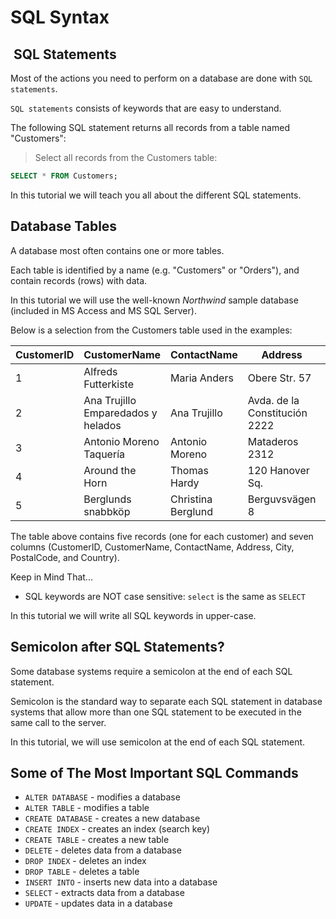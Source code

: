 # SQL Syntax

##  SQL Statements

Most of the actions you need to perform on a database are done
with `SQL statements`.

`SQL statements` consists of keywords that are easy to understand.

The following SQL statement returns all records from a table
named "Customers":

> Select all records from the Customers table:

```sql
SELECT * FROM Customers;
```

In this tutorial we will teach you all about the different SQL
statements.

## Database Tables

A database most often contains one or more tables.

Each table is identified by a name (e.g. "Customers" or "Orders"),
and contain records (rows) with data.

In this tutorial we will use the well-known *Northwind* sample
database (included in MS Access and MS SQL Server).

Below is a selection from the Customers table used in the examples:

|CustomerID | CustomerName                      | ContactName       | Address                        | City      | PostalCode | Country |
|-----------|-----------------------------------|-------------------|--------------------------------|-----------|------------|---------|
|1          |Alfreds Futterkiste                |Maria Anders       |Obere Str. 57                   |Berlin     |12209       |Germany  |
|2          |Ana Trujillo Emparedados y helados |Ana Trujillo       |Avda. de la Constitución 2222   |México D.F.|05021       |Mexico   |
|3          |Antonio Moreno Taquería            |Antonio Moreno     |Mataderos 2312                  |México D.F.|05023       |Mexico   |
|4          |Around the Horn                    |Thomas Hardy       |120 Hanover Sq.                 |London     |WA1 1DP     |UK       |
|5          |Berglunds snabbköp                 |Christina Berglund |Berguvsvägen 8                  |Luleå      |S-958 22    |Sweden   |

The table above contains five records (one for each customer) and
seven columns (CustomerID, CustomerName, ContactName, Address, City,
PostalCode, and Country).

Keep in Mind That...

- SQL keywords are NOT case sensitive: `select` is the same as `SELECT`

In this tutorial we will write all SQL keywords in upper-case.

## Semicolon after SQL Statements?

Some database systems require a semicolon at the end of each SQL statement.

Semicolon is the standard way to separate each SQL statement in database
systems that allow more than one SQL statement to be executed in the same
call to the server.

In this tutorial, we will use semicolon at the end of each SQL statement.

## Some of The Most Important SQL Commands

- `ALTER DATABASE` - modifies a database
- `ALTER TABLE` - modifies a table
- `CREATE DATABASE` - creates a new database
- `CREATE INDEX` - creates an index (search key)
- `CREATE TABLE` - creates a new table
- `DELETE` - deletes data from a database
- `DROP INDEX` - deletes an index
- `DROP TABLE` - deletes a table
- `INSERT INTO` - inserts new data into a database
- `SELECT` - extracts data from a database
- `UPDATE` - updates data in a database
